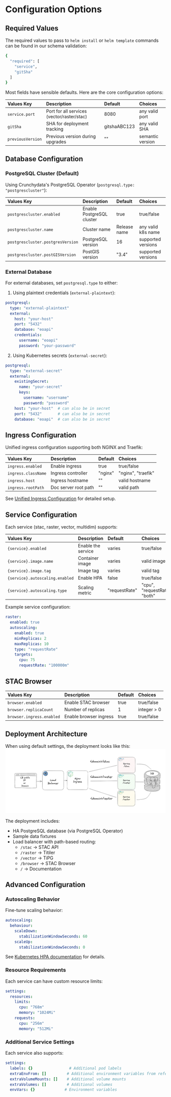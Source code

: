 # Configuration Options

## Required Values

The required values to pass to `helm install` or `helm template` commands can be found in our schema validation:

```bash
{
  "required": [
    "service",
    "gitSha"
  ]
}
```

Most fields have sensible defaults. Here are the core configuration options:

| **Values Key** | **Description** | **Default** | **Choices** |
|:--------------|:----------------|:------------|:------------|
| `service.port` | Port for all services (vector/raster/stac) | 8080 | any valid port |
| `gitSha` | SHA for deployment tracking | gitshaABC123 | any valid SHA |
| `previousVersion` | Previous version during upgrades | "" | semantic version |

## Database Configuration

### PostgreSQL Cluster (Default)

Using Crunchydata's PostgreSQL Operator (`postgresql.type: "postgrescluster"`):

| **Values Key** | **Description** | **Default** | **Choices** |
|:--------------|:----------------|:------------|:------------|
| `postgrescluster.enabled` | Enable PostgreSQL cluster | true | true/false |
| `postgrescluster.name` | Cluster name | Release name | any valid k8s name |
| `postgrescluster.postgresVersion` | PostgreSQL version | 16 | supported versions |
| `postgrescluster.postGISVersion` | PostGIS version | "3.4" | supported versions |

### External Database

For external databases, set `postgresql.type` to either:

1. Using plaintext credentials (`external-plaintext`):
```yaml
postgresql:
  type: "external-plaintext"
  external:
    host: "your-host"
    port: "5432"
    database: "eoapi"
    credentials:
      username: "eoapi"
      password: "your-password"
```

2. Using Kubernetes secrets (`external-secret`):
```yaml
postgresql:
  type: "external-secret"
  external:
    existingSecret:
      name: "your-secret"
      keys:
        username: "username"
        password: "password"
    host: "your-host"  # can also be in secret
    port: "5432"       # can also be in secret
    database: "eoapi"  # can also be in secret
```

## Ingress Configuration

Unified ingress configuration supporting both NGINX and Traefik:

| **Values Key** | **Description** | **Default** | **Choices** |
|:--------------|:----------------|:------------|:------------|
| `ingress.enabled` | Enable ingress | true | true/false |
| `ingress.className` | Ingress controller | "nginx" | "nginx", "traefik" |
| `ingress.host` | Ingress hostname | "" | valid hostname |
| `ingress.rootPath` | Doc server root path | "" | valid path |

See [Unified Ingress Configuration](./unified-ingress.md) for detailed setup.

## Service Configuration

Each service (stac, raster, vector, multidim) supports:

| **Values Key** | **Description** | **Default** | **Choices** |
|:--------------|:----------------|:------------|:------------|
| `{service}.enabled` | Enable the service | varies | true/false |
| `{service}.image.name` | Container image | varies | valid image |
| `{service}.image.tag` | Image tag | varies | valid tag |
| `{service}.autoscaling.enabled` | Enable HPA | false | true/false |
| `{service}.autoscaling.type` | Scaling metric | "requestRate" | "cpu", "requestRate", "both" |

Example service configuration:
```yaml
raster:
  enabled: true
  autoscaling:
    enabled: true
    minReplicas: 2
    maxReplicas: 10
    type: "requestRate"
    targets:
      cpu: 75
      requestRate: "100000m"
```

## STAC Browser

| **Values Key** | **Description** | **Default** | **Choices** |
|:--------------|:----------------|:------------|:------------|
| `browser.enabled` | Enable STAC browser | true | true/false |
| `browser.replicaCount` | Number of replicas | 1 | integer > 0 |
| `browser.ingress.enabled` | Enable browser ingress | true | true/false |

## Deployment Architecture

When using default settings, the deployment looks like this:
![](./images/default_architecture.png)

The deployment includes:
- HA PostgreSQL database (via PostgreSQL Operator)
- Sample data fixtures
- Load balancer with path-based routing:
  - `/stac` → STAC API
  - `/raster` → Titiler
  - `/vector` → TiPG
  - `/browser` → STAC Browser
  - `/` → Documentation

## Advanced Configuration

### Autoscaling Behavior

Fine-tune scaling behavior:

```yaml
autoscaling:
  behaviour:
    scaleDown:
      stabilizationWindowSeconds: 60
    scaleUp:
      stabilizationWindowSeconds: 0
```

See [Kubernetes HPA documentation](https://kubernetes.io/docs/tasks/run-application/horizontal-pod-autoscale/#configurable-scaling-behavior) for details.

### Resource Requirements

Each service can have custom resource limits:

```yaml
settings:
  resources:
    limits:
      cpu: "768m"
      memory: "1024Mi"
    requests:
      cpu: "256m"
      memory: "512Mi"
```

### Additional Service Settings

Each service also supports:
```yaml
settings:
  labels: {}                # Additional pod labels
  extraEnvFrom: []         # Additional environment variables from references
  extraVolumeMounts: []    # Additional volume mounts
  extraVolumes: []         # Additional volumes
  envVars: {}             # Environment variables
```
